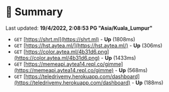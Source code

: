# 📖 Summary
Last updated: **19/4/2022, 2:08:53 PG "Asia/Kuala_Lumpur"**

- `GET` [https://shrt.ml](https://shrt.ml) - **Up** (1808ms)
- `GET` [https://hst.aytea.ml/](https://hst.aytea.ml/) - **Up** (306ms)
- `GET` [https://color.aytea.ml/4b31d6.png](https://color.aytea.ml/4b31d6.png) - **Up** (1433ms)
- `GET` [https://memeapi.aytea14.repl.co/gimme](https://memeapi.aytea14.repl.co/gimme) - **Up** (568ms)
- `GET` [https://teledrivemy.herokuapp.com/dashboard](https://teledrivemy.herokuapp.com/dashboard) - **Up** (188ms)
